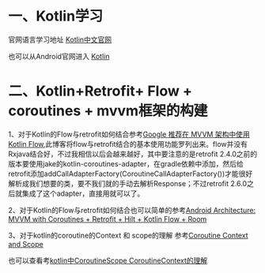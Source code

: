 
# 一、Kotlin学习
官网语言学习地址 [Kotlin中文官网](https://www.kotlincn.net/docs/tutorials/getting-started.html)

也可以从Android官网进入 [Kotlin](https://developer.android.com/kotlin/add-kotlin#kts)

# 二、Kotlin+Retrofit+ Flow + coroutines + mvvm框架的构建

1、对于Kotlin的Flow与retrofit如何结合参考[Google 推荐在 MVVM 架构中使用 Kotlin Flow](https://juejin.cn/post/6854573211930066951#heading-4),此博客将flow与retrofit结合的基本使用功能罗列出来。flow并没有Rxjava结合好，不过我相信以后会越来越好，其中要注意的是retrofit 2.4.0之前的版本要使用jake的kotlin-coroutines-adapter，在gradle依赖中添加，然后给retrofit添加addCallAdapterFactory(CoroutineCallAdapterFactory())才能很好解析成我们想要的类，要不我们就的手动去解析Response；不过retrofit 2.6.0之后就集成了这个adapter，直接用就可以了。

2、对于Kotlin的Flow与retrofit如何结合也可以简单的参考[Android Architecture: MVVM with Coroutines + Retrofit + Hilt + Kotlin Flow + Room](https://narendrasinhdodiya.medium.com/android-architecture-mvvm-with-coroutines-retrofit-hilt-kotlin-flow-room-48e67ca3b2c8)

3、对于kotlin的coroutine的Context 和 scope的理解
参考[Coroutine Context and Scope](https://elizarov.medium.com/coroutine-context-and-scope-c8b255d59055)

也可以查看考[kotlin中CoroutineScope CoroutineContext的理解](https://blog.csdn.net/cpcpcp123/article/details/113348214)


